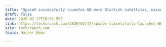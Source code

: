 ```yaml
---
title: "SpaceX successfully launches 60 more Starlink satellites, misses booster landing"
draft: false
date: 2020-02-17T16:51:59Z
link: https://techcrunch.com/2020/02/17/spacex-successfully-launches-60-more-starlink-satellites-but-misses-booster-landing/?utm_medium=RSS&utm_source=hune
site: techcrunch.com
topic: Hacker News  

---
```

